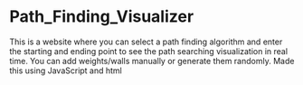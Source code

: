 # Path_Finding_Visualizer
This is a website where you can select a path finding algorithm and enter the starting and ending point to see the path searching visualization in real time. You can add weights/walls manually or generate them randomly. Made this using JavaScript and html
